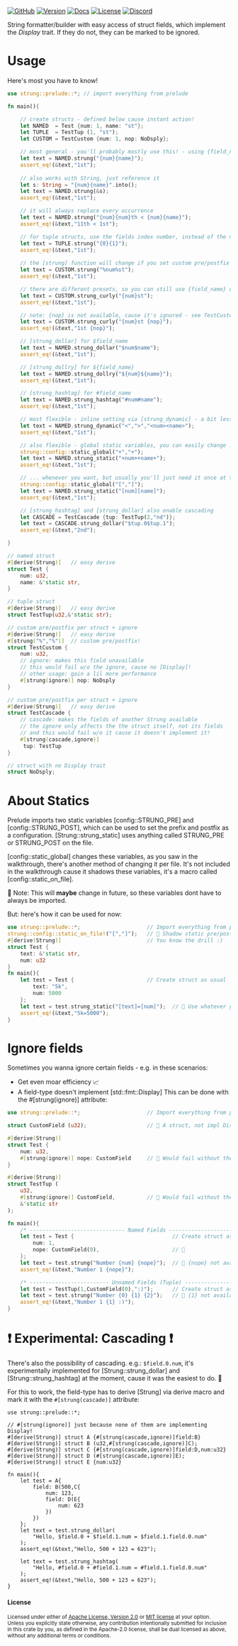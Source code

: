 [![GitHub](https://img.shields.io/badge/github-dekirisu/strung-ee6677)](https://github.com/dekirisu/strung)
[![Version](https://img.shields.io/crates/v/strung)](https://crates.io/crates/strung)
[![Docs](https://img.shields.io/docsrs/strung)](https://docs.rs/strung)
[![License](https://img.shields.io/crates/l/strung)](https://crates.io/crates/strung)
[![Discord](https://img.shields.io/discord/515100001903312898)](https://discord.gg/kevWvBuPFg)

String formatter/builder with easy access of struct fields, which implement the *Display* trait.
If they do not, they can be marked to be ignored.

# Usage
Here's most you have to know!
```rust
use strung::prelude::*; // import everything from prelude

fn main(){

    // create structs - defined below cause instant action!
    let NAMED  = Test {num: 1, name: "st"};
    let TUPLE  = TestTup (1, "st");
    let CUSTOM = TestCustom {num: 1, nop: NoDsply};

    // most general - you'll probably mostly use this! - using {field_name}
    let text = NAMED.strung("{num}{name}"); 
    assert_eq!(&text,"1st");
    
    // also works with String, just reference it
    let s: String = "{num}{name}".into();
    let text = NAMED.strung(&s); 
    assert_eq!(&text,"1st");

    // it will always replace every occurrence
    let text = NAMED.strung("{num}{num}th < {num}{name}"); 
    assert_eq!(&text,"11th < 1st");

    // for tuple structs, use the fields index number, instead of the name
    let text = TUPLE.strung("{0}{1}"); 
    assert_eq!(&text,"1st");
    
    // the [strung] function will change if you set custom pre/postfix - see TestCustom below
    let text = CUSTOM.strung("%num%st"); 
    assert_eq!(&text,"1st");

    // there are different presets, so you can still use {field_name} using [strung_curly]
    let text = CUSTOM.strung_curly("{num}st"); 
    assert_eq!(&text,"1st");

    // note: {nop} is not available, cause it's ignored - see TestCustom below
    let text = CUSTOM.strung_curly("{num}st {nop}"); 
    assert_eq!(&text,"1st {nop}");

    // [strung_dollar] for $field_name
    let text = NAMED.strung_dollar("$num$name");
    assert_eq!(&text,"1st");

    // [strung_dollry] for ${field_name}
    let text = NAMED.strung_dollry("${num}${name}");
    assert_eq!(&text,"1st");

    // [strung_hashtag] for #field_name
    let text = NAMED.strung_hashtag("#num#name");
    assert_eq!(&text,"1st");

    // most flexible - inline setting via [strung_dynamic] - a bit less efficient
    let text = NAMED.strung_dynamic("<",">","<num><name>");
    assert_eq!(&text,"1st");

    // also flexible - global static variables, you can easily change ...
    strung::config::static_global("+","+");
    let text = NAMED.strung_static("+num++name+");
    assert_eq!(&text,"1st");

    // ... whenever you want, but usually you'll just need it once at the start of main()
    strung::config::static_global("[","]");
    let text = NAMED.strung_static("[num][name]");
    assert_eq!(&text,"1st");

    // [strung_hashtag] and [strung_dollar] also enable cascading
    let CASCADE = TestCascade {tup: TestTup(2,"nd")};
    let text = CASCADE.strung_dollar("$tup.0$tup.1");
    assert_eq!(&text,"2nd");

}

// named struct
#[derive(Strung)]   // easy derive
struct Test {
    num: u32,
    name: &'static str,
}

// tuple struct
#[derive(Strung)]   // easy derive
struct TestTup(u32,&'static str);                 

// custom pre/postfix per struct + ignore
#[derive(Strung)]   // easy derive
#[strung("%","%")]  // custom pre/postfix!
struct TestCustom {
    num: u32,
    // ignore: makes this field unavailable
    // this would fail w/o the ignore, cause no [Display]!
    // other usage: gain a lil more performance
    #[strung(ignore)] nop: NoDsply  
}

// custom pre/postfix per struct + ignore
#[derive(Strung)]   // easy derive
struct TestCascade {
    // cascade: makes the fields of another Strung available
    // the ignore only affects the the struct itself, not its fields
    // and this would fail w/o it cause it doesn't implement it!
    #[strung(cascade,ignore)]
     tup: TestTup  
}

// struct with no Display trait
struct NoDsply;    
```

# About Statics
Prelude imports two static variables [config::STRUNG_PRE] and [config::STRUNG_POST], which can be used
to set the prefix and postfix as a configuration. [Strung::strung_static] uses anything called STRUNG_PRE or STRUNG_POST
on the file. 

[config::static_global] changes these variables, as you saw in the walkthrough, there's another method of
changing it per file. It's not included in the walkthrough cause it shadows these variables, it's a macro called [config::static_on_file].

📝 Note: This will <strong>maybe</strong> change in future, so these variables dont have to always be imported.

But: here's how it can be used for now:
```rust
use strung::prelude::*;                     // Import everything from prelude
strung::config::static_on_file!("[","]");   // 🌱 Shadow static pre/postfix for this file.
#[derive(Strung)]                           // You know the drill :)
struct Test {
    text: &'static str,
    num: u32
}
fn main(){
    let test = Test {                       // Create struct as usual
        text: "5k",
        num: 5000
    };
    let text = test.strung_static("[text]=[num]");  // 🌱 Use whatever you've set above
    assert_eq!(&text,"5k=5000");
}
```
# Ignore fields
Sometimes you wanna ignore certain fields - e.g. in these scenarios:
- Get even moar efficiency 📈
- A field-type doesn't implement [std::fmt::Display]
This can be done with the #[strung(ignore)] attribute:
```rust
use strung::prelude::*;                     // Import everything from prelude

struct CustomField (u32);                   // 🌱 A struct, not impl Display

#[derive(Strung)]
struct Test {
    num: u32,
    #[strung(ignore)] nope: CustomField     // 🌱 Would fail without the attribute!
}

#[derive(Strung)]
struct TestTup (
    u32, 
    #[strung(ignore)] CustomField,          // 🌱 Would fail without the attribute!
    &'static str
); 

fn main(){
    /* ------------------------------ Named Fields ------------------------------ */
    let test = Test {                               // Create struct as usual
        num: 1,
        nope: CustomField(0),                       // 🌱
    };
    let text = test.strung("Number {num} {nope}");  // 🌱 {nope} not available!
    assert_eq!(&text,"Number 1 {nope}");

    /* ------------------------- Unnamed Fields (Tuple) ------------------------- */
    let test = TestTup(1,CustomField(0),":)");      // Create struct as usual
    let text = test.strung("Number {0} {1} {2}");   // 🌱 {1} not available!
    assert_eq!(&text,"Number 1 {1} :)");
}
```

# ❗ Experimental: Cascading ❗
There's also the possibility of cascading. e.g.: `$field.0.num`, it's experimentally implemented for [Strung::strung_dollar] and [Strung::strung_hashtag] at the moment,
cause it was the easiest to do. 🦀

For this to work, the field-type has to derive [Strung] via derive macro and mark it with the `#[strung(cascade)]` attribute:
```
use strung::prelude::*;

// #[strung(ignore)] just because none of them are implementing Display!
#[derive(Strung)] struct A {#[strung(cascade,ignore)]field:B}
#[derive(Strung)] struct B (u32,#[strung(cascade,ignore)]C);
#[derive(Strung)] struct C {#[strung(cascade,ignore)]field:D,num:u32}
#[derive(Strung)] struct D (#[strung(cascade,ignore)]E);
#[derive(Strung)] struct E {num:u32}

fn main(){
    let test = A{
        field: B(500,C{
            num: 123,
            field: D(E{
                num: 623
            })
        })
    };
    let text = test.strung_dollar(
        "Hello, $field.0 + $field.1.num = $field.1.field.0.num"
    );
    assert_eq!(&text,"Hello, 500 + 123 = 623");

    let text = test.strung_hashtag(
        "Hello, #field.0 + #field.1.num = #field.1.field.0.num"
    );
    assert_eq!(&text,"Hello, 500 + 123 = 623");
}
```

#### License

<sup>
Licensed under either of <a href="LICENSE-APACHE">Apache License, Version
2.0</a> or <a href="LICENSE-MIT">MIT license</a> at your option.
</sup>
<br>
<sub>
Unless you explicitly state otherwise, any contribution intentionally submitted
for inclusion in this crate by you, as defined in the Apache-2.0 license, shall
be dual licensed as above, without any additional terms or conditions.
</sub>